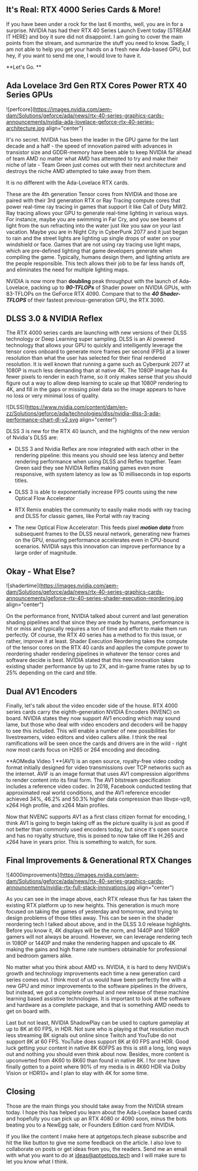 ## It's Real: RTX 4000 Series Cards & More!

If you have been under a rock for the last 6 months, well, you are in for a surprise. NVIDIA has had their RTX 40 Series Launch Event today (STREAM IT HERE) and boy it sure did not disappoint. I am going to cover the main points from the stream, and summarize the stuff you need to know. Sadly, I am not able to help you get your hands on a fresh new Ada-based GPU, but hey,  if you want to send me one, I would love to have it. 

**Let's Go. **
## Ada Lovelace 3rd Gen RTX Cores Power RTX 40 Series GPUs

![perfcore](https://images.nvidia.com/aem-dam/Solutions/geforce/ada/news/rtx-40-series-graphics-cards-announcements/nvidia-ada-lovelace-geforce-rtx-40-series-architecture.jpg align="center")

It's no secret. NVIDIA has been the leader in the GPU game for the last decade and a half - the speed of innovation paired with advances in transistor size and GDDR-memory have been able to keep NVIDIA far ahead of team AMD no matter what AMD has attempted to try and make their niche of late - Team Green just comes out with their next architecture and destroys the niche AMD attempted to take away from them.

It is no different with the Ada-Lovelace RTX cards. 

These are the 4th generation Tensor cores from NVIDIA and those are paired with their 3rd generation RTX or Ray Tracing compute cores that power real-time ray tracing in games that support it like Call of Duty MW2. Ray tracing allows your GPU to generate real-time lighting in various ways. For instance, maybe you are swimming in Far Cry, and you see beams of light from the sun refracting into the water just like you saw on your last vacation. Maybe you are in Night City in CyberPunk 2077 and it just began to rain and the street lights are lighting up single drops of water on your windshield or face. Games that are not using ray tracing use light maps, which are pre-defined lighting that game developers generate when compiling the game. Typically, humans design them, and lighting artists are the people responsible. This tech allows their job to be far less hands off, and eliminates the need for multiple lighting maps. 

NVIDIA is now more than **doubling** peak throughput with the launch of Ada-Lovelace, packing up to ***90-TFLOPs*** of Shader power on NVIDIA GPUs, with 83-TFLOPs on the GeForce RTX 4090. Compare that to the ***40 Shader-TFLOPS*** of their fastest previous-generation GPU, the RTX 3090.

## DLSS 3.0 & NVIDIA Reflex

The RTX 4000 series cards are launching with new versions of their DLSS technology or Deep Learning super sampling. DLSS is an AI powered technology that allows your GPU to quickly and intelligently leverage the tensor cores onboard to generate more frames per second (FPS) at a lower resolution than what the user has selected for their final rendered resolution. It is well known that running a game such as Cyberpunk 2077 at 1080P is much less demanding than at native 4K. The 1080P image has 4x fewer pixels to render in each frame, so it only makes sense that you should figure out a way to allow deep learning to scale up that 1080P rendering to 4K, and fill in the gaps or missing pixel data so the image appears to have no loss or very minimal loss of quality. 

![DLSS](https://www.nvidia.com/content/dam/en-zz/Solutions/geforce/ada/technologies/dlss/nvidia-dlss-3-ada-performance-chart-dl-v2.svg align="center")

DLSS 3 is new for the RTX 40 launch, and the highlights of the new version of Nvidia's DLSS are:

- DLSS 3 and Nvidia Reflex are now integrated with each other in the rendering pipeline: this means you should see less latency and better rendering performance when using DLSS and Reflex together. Team Green said they see NVIDIA Reflex making games even more responsive, with system latency as low as 10 milliseconds in top esports titles. 

- DLSS 3 is able to exponentially increase FPS counts using the new Optical Flow Accelerator

- RTX Remix enables the community to easily make mods with ray tracing and DLSS for classic games, like Portal with ray tracing

- The new Optical Flow Accelerator: This feeds pixel ***motion data*** from subsequent frames to the DLSS neural network, generating new frames on the GPU, ensuring performance accelerates even in CPU-bound scenarios. NVIDIA says this innovation can improve performance by a large order of magnitude.

## Okay - What Else?

![shadertime](https://images.nvidia.com/aem-dam/Solutions/geforce/ada/news/rtx-40-series-graphics-cards-announcements/geforce-rtx-40-series-shader-execution-reordering.jpg align="center")

On the performance front, NVIDIA talked about current and last generation shading pipelines and that since they are made by humans, performance is hit or miss and typically requires a ton of time and effort to make them run perfectly. Of course, the RTX 40 series has a method to fix this issue, or rather, improve it at least. Shader Execution Reordering takes the compute of the tensor cores on the RTX 40 cards and applies the compute power to reordering shader rendering pipelines in whatever the tensor cores and software decide is best. NVIDIA stated that this new innovation takes existing shader performance by up to 2X, and in-game frame rates by up to 25% depending on the card and title.

## Dual AV1 Encoders

Finally, let's talk about the video encoder side of the house. RTX 4000 series cards carry the eighth-generation NVIDIA Encoders (NVENC) on board. NVIDIA states they now support AV1 encoding which may sound lame, but those who deal with video encoders and decoders will be happy to see this included. This will enable a number of new possibilities for livestreamers, video editors and video callers alike. I think the real ramifications will be seen once the cards and drivers are in the wild - right now most cards focus on H265 or 264 encoding and decoding. 

**AOMedia Video 1 **(AV1) is an open source, royalty-free video coding format initially designed for video transmissions over TCP networks such as the internet. AVIF is an image format that uses AV1 compression algorithms to render content into its final form. The AV1 bitstream specification includes a reference video codec. In 2018, Facebook conducted testing that approximated real world conditions, and the AV1 reference encoder achieved 34%, 46.2% and 50.3% higher data compression than libvpx-vp9, x264 High profile, and x264 Main profiles. 

Now that NVENC supports AV1 as a first class citizen format for encoding, I think AV1 is going to begin taking off as the picture quality is just as good if not better than commonly used encoders today, but since it's open source and has no royalty structure, this is poised to now take off like H.265 and x264 have in years prior. This is something to watch, for sure.

## Final Improvements & Generational RTX Changes

![4000improvements](https://images.nvidia.com/aem-dam/Solutions/geforce/ada/news/rtx-40-series-graphics-cards-announcements/nvidia-rtx-full-stack-innovations.jpg align="center")

As you can see in the image above, each RTX release thus far has taken the existing RTX platform up to new heights. This generation is much more focused on taking the games of yesterday and tomorrow, and trying to design problems of those titles away. This can be seen in the shader reordering tech I talked about above, and in the DLSS 3.0 release highlights. Before you know it, 4K displays will be the norm, and 1440P and 1080P gamers will not always be around. However, we can leverage rendering tech in 1080P or 1440P and make the rendering happen and upscale to 4K making the gains and high frame rate numbers obtainable for professional and bedroom gamers alike.

No matter what you think about AMD vs. NVIDIA, it is hard to deny NVIDIA's growth and technology improvements each time a new generation card series comes out. I think most of us would have been perfectly fine with a new GPU and minor improvements to the software pipelines in the drivers, but instead, we got a complete overhaul and new release of these machine learning based assistive technologies.  It is important to look at the software and hardware as a complete package, and that is something AMD needs to get on board with. 

Last but not least, NVIDIA ShadowPlay can be used to capture gameplay at up to 8K at 60 FPS, in HDR. Not sure who is playing at that resolution much less streaming 8K signals out online since Twitch and YouTube do not support 8K at 60 FPS. YouTube does support 8K at 60 FPS and HDR. Good luck getting your content in native 8K 60FPS as this is still a long, long ways out and nothing you should even think about now. Besides, more content is upconverted from 4K60 to 8K60 than found in native 8K. I for one have finally gotten to a point where 90% of my media is in 4K60 HDR via Dolby Vision or HDR10+ and I plan to stay with 4K for some time. 

## Closing

Those are the main things you should take away from the NVIDIA stream today. I hope this has helped you learn about the Ada-Lovelace based cards and hopefully you can pick up an RTX 4080 or 4090 soon, minus the bots beating you to a NewEgg sale, or Founders Edition card from NVIDIA. 

If you like the content I make here at aptgetops.tech please subscribe and hit the like button to give me some feedback on the article. I also love to collaborate on posts or get ideas from you, the readers. Send me an email with what you want to do at [ideas@aptgetops.tech](mailto:ideas@aptgetops.tech) and I will make sure to let you know what I think. 
